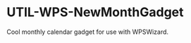 UTIL-WPS-NewMonthGadget
=======================

Cool monthly calendar gadget for use with WPSWizard.
